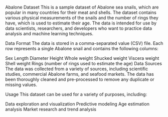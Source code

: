 Abalone Dataset
This is a sample dataset of Abalone sea snails, which are popular in many countries for their meat and shells. The dataset contains various physical measurements of the snails and the number of rings they have, which is used to estimate their age. The data is intended for use by data scientists, researchers, and developers who want to practice data analysis and machine learning techniques.

Data Format
The data is stored in a comma-separated value (CSV) file. Each row represents a single Abalone snail and contains the following columns:

Sex
Length
Diameter
Height
Whole weight
Shucked weight
Viscera weight
Shell weight
Rings (number of rings used to estimate the age)
Data Sources
The data was collected from a variety of sources, including scientific studies, commercial Abalone farms, and seafood markets. The data has been thoroughly cleaned and pre-processed to remove any duplicate or missing values.

Usage
This dataset can be used for a variety of purposes, including:

Data exploration and visualization
Predictive modeling
Age estimation analysis
Market research and trend analysis
